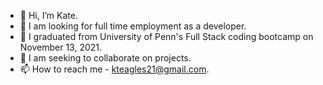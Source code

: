 - 👋  Hi, I’m Kate.
- 👀  I am looking for full time employment as a developer.
- 🌱  I graduated from University of Penn's Full Stack coding bootcamp on November 13, 2021.
- 💞️  I am seeking to collaborate on projects. 
- 📫  How to reach me - kteagles21@gmail.com. 

<!---
ktmac21/ktmac21 is a ✨ special ✨ repository because its `README.md` (this file) appears on your GitHub profile.
You can click the Preview link to take a look at your changes.
--->
